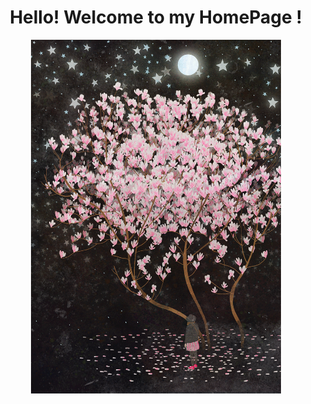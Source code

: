 <h1 align="center">Hello! Welcome to my HomePage !</h1>
<div align="center"><img src="./watch-flowers.gif" width="400"></div>
